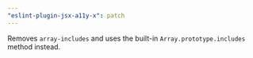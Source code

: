 ```yaml
---
"eslint-plugin-jsx-a11y-x": patch
---
```


Removes `array-includes` and uses the built-in `Array.prototype.includes` method instead.
